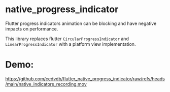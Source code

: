 # native_progress_indicator

Flutter progress indicators animation can be blocking and have negative impacts on performance.

This library replaces flutter `CircularProgressIndicator` and `LinearProgressIndicator` with a platform view implementation.


# Demo:

https://github.com/cedvdb/flutter_native_progress_indicator/raw/refs/heads/main/native_indicators_recording.mov

